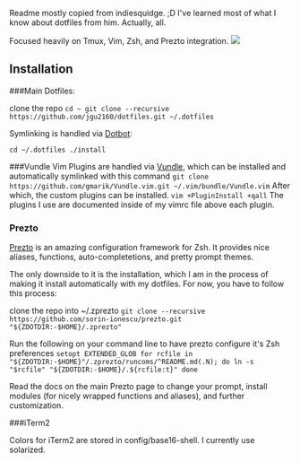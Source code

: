 Readme mostly copied from indiesquidge. ;D I've learned most of what I know about dotfiles from him. Actually, all.

Focused heavily on Tmux, Vim, Zsh, and Prezto integration.
![](http://imgur.com/3Aajw58)

## Installation

###Main Dotfiles:

clone the repo
``
cd ~
git clone --recursive https://github.com/jgu2160/dotfiles.git ~/.dotfiles
``

Symlinking is handled via [Dotbot](https://github.com/anishathalye/dotbot):

``
cd ~/.dotfiles
./install
``

###Vundle
Vim Plugins are handled via [Vundle](https://github.com/gmarik/Vundle.vim),
which can be installed and automatically symlinked with this command
``
git clone https://github.com/gmarik/Vundle.vim.git ~/.vim/bundle/Vundle.vim
``
After which, the custom plugins can be installed.
``
vim +PluginInstall +qall
``
The plugins I use are documented inside of my vimrc file above each plugin.

### Prezto
[Prezto](https://github.com/sorin-ionescu/prezto) is an amazing configuration
framework for Zsh. It provides nice aliases, functions, auto-completetions, and
pretty prompt themes.

The only downside to it is the installation, which I am in the process of making
it install automatically with my dotfiles. For now, you have to follow this process:

clone the repo into ~/.zprezto
``
git clone --recursive https://github.com/sorin-ionescu/prezto.git "${ZDOTDIR:-$HOME}/.zprezto"
``

Run the following on your command line to have prezto configure it's Zsh preferences
``
setopt EXTENDED_GLOB
for rcfile in "${ZDOTDIR:-$HOME}"/.zprezto/runcoms/^README.md(.N); do
ln -s "$rcfile" "${ZDOTDIR:-$HOME}/.${rcfile:t}"
done
``

Read the docs on the main Prezto page to change your prompt, install modules (for nicely
    wrapped functions and aliases), and further customization.

###iTerm2

Colors for iTerm2 are stored in config/base16-shell. I currently use solarized.
